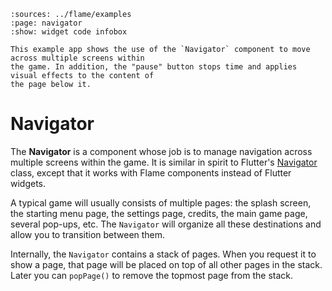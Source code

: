 
```{flutter-app}
:sources: ../flame/examples
:page: navigator
:show: widget code infobox

This example app shows the use of the `Navigator` component to move across multiple screens within
the game. In addition, the "pause" button stops time and applies visual effects to the content of
the page below it.
```

# Navigator

The **Navigator** is a component whose job is to manage navigation across multiple screens within
the game. It is similar in spirit to Flutter's [Navigator][Flutter Navigator] class, except that it
works with Flame components instead of Flutter widgets.

A typical game will usually consists of multiple pages: the splash screen, the starting menu page,
the settings page, credits, the main game page, several pop-ups, etc. The `Navigator` will organize
all these destinations and allow you to transition between them.

Internally, the `Navigator` contains a stack of pages. When you request it to show a page, that
page will be placed on top of all other pages in the stack. Later you can `popPage()` to remove the
topmost page from the stack.


[Flutter Navigator]: https://api.flutter.dev/flutter/widgets/Navigator-class.html
